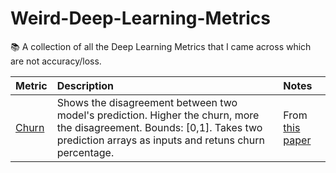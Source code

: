 # Weird-Deep-Learning-Metrics
📚 A collection of all the Deep Learning Metrics that I came across which are not accuracy/loss.

| Metric | Description | Notes |
|--------|:-----------|:-----|
|[Churn](metrics/churn.py)|Shows the disagreement between two model's prediction. Higher the churn, more the disagreement. Bounds: [0,1]. Takes two prediction arrays as inputs and retuns churn percentage.| From [this paper](https://arxiv.org/abs/2106.11872)|
